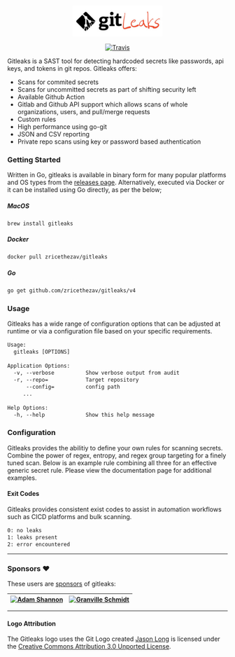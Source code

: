<p align="center">
  <img alt="gitleaks" src="https://raw.githubusercontent.com/zricethezav/gifs/master/gitleakslogo.png" height="70" />
  <p align="center">
      <a href="https://travis-ci.org/zricethezav/gitleaks"><img alt="Travis" src="https://img.shields.io/travis/zricethezav/gitleaks/master.svg?style=flat-square"></a>
  </p>
</p>

Gitleaks is a SAST tool for detecting hardcoded secrets like passwords, api keys, and tokens in git repos. 
Gitleaks offers:
- Scans for commited secrets
- Scans for uncommitted secrets as part of shifting security left
- Available Github Action
- Gitlab and Github API support which allows scans of whole organizations, users, and pull/merge requests
- Custom rules
- High performance using go-git
- JSON and CSV reporting
- Private repo scans using key or password based authentication


### Getting Started

Written in Go, gitleaks is available in binary form for many popular platforms and OS types from the [releases page](https://github.com/zricethezav/gitleaks/releases). Alternatively, executed via Docker or it can be installed using Go directly, as per the below;

##### MacOS

```
brew install gitleaks
```

##### Docker

```bash
docker pull zricethezav/gitleaks
```

##### Go
```bash
go get github.com/zricethezav/gitleaks/v4
```

### Usage

Gitleaks has a wide range of configuration options that can be adjusted at runtime or via a configuration file based on your specific requirements.

```
Usage:
  gitleaks [OPTIONS]

Application Options:
  -v, --verbose          Show verbose output from audit
  -r, --repo=            Target repository
      --config=          config path
     ...

Help Options:
  -h, --help             Show this help message
```
### Configuration 
Gitleaks provides the abilitiy to define your own rules for scanning secrets. Combine the power of regex, entropy, and regex group targeting for a finely tuned scan. Below is an example rule combining all three for an effective generic secret rule. Please view the documentation page for additional examples.



#### Exit Codes

Gitleaks provides consistent exist codes to assist in automation workflows such as CICD platforms and bulk scanning.


```
0: no leaks
1: leaks present
2: error encountered
```
----

###  Sponsors ❤️
These users are [sponsors](https://github.com/sponsors/zricethezav) of gitleaks:

[![Adam Shannon](https://github.com/adamdecaf.png?size=50)](https://github.com/adamdecaf) | [![Granville Schmidt](https://github.com/gramidt.png?size=50)](https://github.com/gramidt) | 
---|---|
----
#### Logo Attribution
The Gitleaks logo uses the Git Logo created <a href="https://twitter.com/jasonlong">Jason Long</a> is licensed under the <a href="https://creativecommons.org/licenses/by/3.0/">Creative Commons Attribution 3.0 Unported License</a>.

